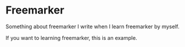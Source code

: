 Freemarker
==========

Something about freemarker I write when I learn freemarker by myself.

If you want to learning freemarker, this is an example.

